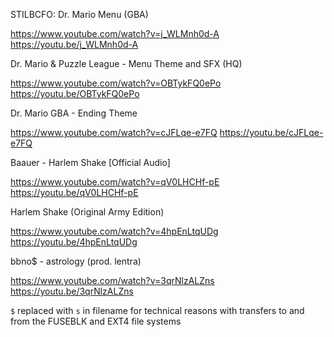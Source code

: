 STILBCFO: Dr. Mario Menu (GBA)

https://www.youtube.com/watch?v=j_WLMnh0d-A
https://youtu.be/j_WLMnh0d-A

Dr. Mario & Puzzle League - Menu Theme and SFX (HQ)

https://www.youtube.com/watch?v=OBTykFQ0ePo
https://youtu.be/OBTykFQ0ePo

Dr. Mario GBA - Ending Theme

https://www.youtube.com/watch?v=cJFLqe-e7FQ
https://youtu.be/cJFLqe-e7FQ

Baauer - Harlem Shake [Official Audio]

https://www.youtube.com/watch?v=qV0LHCHf-pE
https://youtu.be/qV0LHCHf-pE

Harlem Shake (Original Army Edition)

https://www.youtube.com/watch?v=4hpEnLtqUDg
https://youtu.be/4hpEnLtqUDg

bbno$ - astrology (prod. lentra)

https://www.youtube.com/watch?v=3qrNlzALZns
https://youtu.be/3qrNlzALZns

`$` replaced with `s` in filename for technical reasons with transfers to and from the FUSEBLK and EXT4 file systems


